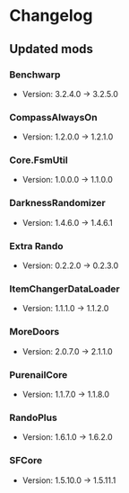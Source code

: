 # Changelog


## Updated mods

### Benchwarp

- Version: 3.2.4.0 -> 3.2.5.0

### CompassAlwaysOn

- Version: 1.2.0.0 -> 1.2.1.0

### Core.FsmUtil

- Version: 1.0.0.0 -> 1.1.0.0

### DarknessRandomizer

- Version: 1.4.6.0 -> 1.4.6.1

### Extra Rando

- Version: 0.2.2.0 -> 0.2.3.0

### ItemChangerDataLoader

- Version: 1.1.1.0 -> 1.1.2.0

### MoreDoors

- Version: 2.0.7.0 -> 2.1.1.0

### PurenailCore

- Version: 1.1.7.0 -> 1.1.8.0

### RandoPlus

- Version: 1.6.1.0 -> 1.6.2.0

### SFCore

- Version: 1.5.10.0 -> 1.5.11.1


